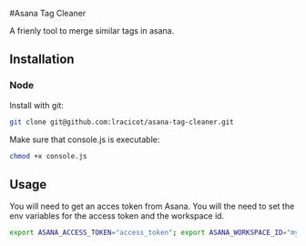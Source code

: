 #Asana Tag Cleaner

A frienly tool to merge similar tags in asana.

## Installation

### Node

Install with git:

```sh
git clone git@github.com:lracicot/asana-tag-cleaner.git
```

Make sure that console.js is executable:

```sh
chmod +x console.js
```

## Usage

You will need to get an acces token from Asana. You will the need to set the env variables for the access token and the workspace id.

```sh
export ASANA_ACCESS_TOKEN="access_token"; export ASANA_WORKSPACE_ID="my_workspace_id"; ./console.js
```